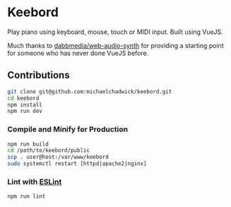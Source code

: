 # Keebord

Play piano using keyboard, mouse, touch or MIDI input. Built using VueJS.

Much thanks to [dabbmedia/web-audio-synth](https://github.com/dabbmedia/web-audio-synth?ref=vuejsexamples.com) for providing a starting point for someone who has never done VueJS before.

## Contributions

```sh
git clone git@github.com:michaelchadwick/keebord.git
cd keebord
npm install
npm run dev
```

### Compile and Minify for Production

```sh
npm run build
cd /path/to/keebord/public
scp . user@host:/var/www/keebord
sudo systemctl restart [httpd|apache2|nginx]
```

### Lint with [ESLint](https://eslint.org/)

```sh
npm run lint
```
